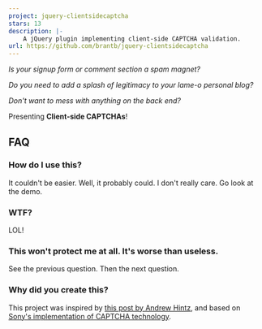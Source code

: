 ```yaml
---
project: jquery-clientsidecaptcha
stars: 13
description: |-
    A jQuery plugin implementing client-side CAPTCHA validation.
url: https://github.com/brantb/jquery-clientsidecaptcha
---
```


*Is your signup form or comment section a spam magnet?*

*Do you need to add a splash of legitimacy to your lame-o personal blog?*

*Don't want to mess with anything on the back end?*

Presenting **Client-side CAPTCHAs**!

## FAQ
### How do I use this?
It couldn't be easier. Well, it probably could. I don't really care. Go look at the demo.

### WTF?
LOL!

### This won't protect me at all. It's worse than useless.
See the previous question. Then the next question.

### Why did you create this?
This project was inspired by [this post by Andrew Hintz][1], and based on [Sony's implementation of CAPTCHA technology][2].

[1]: https://plus.google.com/107276867598285658079/posts/KcJXYamu12X
[2]: http://pro.sony.com/bbsc/jsp/forms/generateCaptcha.jsp


